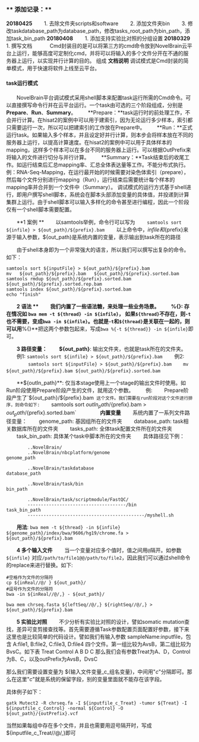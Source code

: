 ### ** 添加记录：**
**20180425**
　　1. 去除文件夹scripts和software
　　2. 添加文件夹bin
　　3. 修改taskdatabase_path为database_path，修改tasks_root_path为bin_path，添加task_bin_path
**20180408**
　　1. 添加支持实验比对照的分组设置
**20180329**
　　1. 撰写文档
&nbsp;
&nbsp;
　　Cmd封装目的是可以将第三方的cmd命令放到NovelBrain云平台上运行，能够高度可定制化cmd，并将可以将输入的多个文件分开在不通的服务器上运行，以实现并行计算的目的。
组成
**文档说明**
调试模式是Cmd封装的简单模式，用于快速将软件上线至云平台。
#### **task运行模式**
　　NovelBrain平台调试模式采用shell脚本来配置task运行所需的Cmd命令。可以直接撰写命令行并在云平台运行。一个task由可选的三个阶段组成，分别是 **Prepare**、**Run**、**Summary**。
　　**Prepare：**task运行时的前处理工作，不会并行计算。在hisat2的案例中可以用于建索引，因为无论运行多少样本，索引都只需要运行一次，所以可以把建索引的工作放在Prepare中。
　　**Run：**正式运行task。如果输入多个样本，并且设定好并行计算，则本步会将样本放在不同的服务器上运行，以提高计算速度。在hisat2的案例中可以用于具体样本的mapping，这样多个样本可以在多台不同的服务器上运行。可以根据OutPrefix来将输入的文件进行切分与并行计算。
　　**Summary：**Task结束后的收尾工作。如运行结束后汇总mapping率、汇总全体表达量等工作。不能分布式执行。
	例：RNA-Seq-Mapping，在运行最开始的时候需要对染色体索引（prepare），然后每个文件分别进行mapping（Run），运行结束后需要统计每个样本的mapping率并合并到一个文件中（Summary）。
	调试模式的运行方式基于shell进行，即用户撰写shell脚本，系统会在脚本头部添加变量的具体值，并投递到计算集群上运行。由于shell脚本可以输入多样化的命令甚至进行编程，因此一个阶段仅有一个shell脚本需要配置。

　　**1 案例 **
　　以samtools举例，命令行可以写为
　　`samtools sort ${infile} > ${out_path}/${prefix}.bam`
　　以上命令中，${infile}和${prefix}来源于输入参数，${out_path}是系统内置的变量，表示输出到task所在的路径

　　由于shell本身即为一个非常强大的语言，所以我们可以撰写出复杂的命令。如下：
```
samtools sort ${inputFile} > ${out_path}/${prefix}.bam
mv   ${out_path}/${prefix}.bam   ${out_path}/${prefix}.sorted.bam
samtools rmdup ${out_path}/${prefix}.sorted.bam ${out_path}/${prefix}.sorted.rep.bam
samtools index ${out_path}/${prefix}.sorted.bam
echo "finish"
```
　　**2 语法 **
　　我们内置了一些语法糖，来处理一些业务场景。
　　**%{}**: 存在情况如 `bwa mem -t ${thread} -in ${infile}`， 如果`${thread}`不存在，则`-t`也不需要，变成`bwa -in ${infile}`。也就是`-t`和`${thread}`是关联在一起的，则可以用**%{}**把这两个参数包起来，写成`bwa %{-t ${thread}} -in ${infile}`即可。

　　**3 路径变量：**
　　**${out_path}**: 输出文件夹，也就是task所在的文件夹。
　　例1: `samtools sort ${infile} > ${out_path}/${prefix}.bam`
　　例2: 
　　```
　　samtools sort ${inputFile} > ${out_path}/${prefix}.bam
　　mv ${out_path}/${prefix}.bam ${out_path}/${prefix}.sorted.bam
　　```

　　**${outIn_path}**: 仅当本stage使用上一个stage的输出文件时使用。如Run阶段使用Prepare阶段产生的文件，就用这个参数。
　　例: 
　　Prepare阶段产生了`${out_path}/${prefix}.bam` 这个文件。我们需要在run阶段对这个文件进行排序，则命令如下:
　　`samtools sort  ${outIn_path}/${prefix}.bam > ${out_path}/${prefix}.sorted.bam`
　　
　　**内置变量**
　　系统内置了一系列文件路径变量：
　　genome_path: 基因组所在的文件夹
　　database_path: task相关数据库所在的文件夹
　　tasks_path: 全体task配置文件所在的文件夹
　　task_bin_path: 具体某个task中脚本所在的文件夹
　　具体路径见下例： 
	
```
		..NovelBrain/
		..NovelBrain/nbcplatform/genome                              genome_path

		..NovelBrain/taskdatabase                                    database_path

		..NovelBrain/task/bin                                        bin_path

		..NovelBrain/task/scriptmodule/FastQC/
		-------------------------------------/bin                    task_bin_path
		--------------------------------------------/myshell.sh
```
　　**用法**: `bwa mem -t ${thread} -in ${infile} ${genome_path}/index/bwa/9606/hg19/chrome.fa > ${out_path}/${prefix}.bam`

　　**4 多个输入文件**
　　当一个变量对应多个值时，值之间用`@`隔开。如参数 `${infile}` 对应`/path/to/file1@@/path/to/file2`，因此我们可以通过shell命令的replace来进行替换。如下:
```
#空格作为文件的分隔符
cp ${inReal//@/ } ${out_path}/
#逗号作为文件的分隔符
bwa -in ${inReal//@/,} - ${out_path}/

bwa mem chrseq.fasta ${leftSeq//@/,} ${rightSeq//@/,} > ${out_path}/${prefix}.bam

```
	
　　**5 实验比对照**
　　不少分析有实验比对照的设计，譬如somatic mutation查找，差异可变剪接查找等。首先需要遵循Task参数配置页面配置好参数，接下来这里也是比较简单的代码设计。譬如我们有输入参数 sampleName:inputfile，包含 A:file1, B:file2, C:file3, D:file4 四个文件。第一组比较为AvsB，第二组比较为BvsC。如下表
Treat	Control
A	B
D	C
那么我们会有参数Treat为A、D，Control为B、C，以及outPrefix为AvsB，DvsC

那么我们需要设置变量为 ${输入文件变量_c_组名变量}，中间用"_c_"分隔即可。那么在这里"_c_"就是系统的保留字段，别的变量里面就不能存在该字段。

具体例子如下：
```	
gatk Mutect2 -R chrseq.fa -I ${inputfile_c_Treat} -tumor ${Treat} -I ${inputfile_c_Control} -normal ${Control} -O ${out_path}/{outPrefix}.vcf
```	
当然如果每组中存在多个文件，并且也需要用逗号隔开时，写成 ${inputfile_c_Treat//@/,}即可


　　


